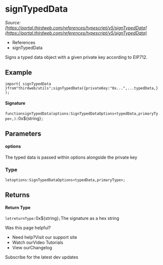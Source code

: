 # signTypedData

*Source: [https://portal.thirdweb.com/references/typescript/v5/signTypedData](https://portal.thirdweb.com/references/typescript/v5/signTypedData)*

* References
* signTypedData

Signs a typed data object with a given private key according to EIP712.

## Example

`import{ signTypedData }from"thirdweb/utils";signTypedData({privateKey:"0x...",...typedData,});`
#### Signature

`functionsignTypedData(options:SignTypedDataOptions<typedData,primaryType>,):`0x${string}`;`
## Parameters

#### options

The typed data is passed within options alongside the private key

### Type

`letoptions:SignTypedDataOptions<typedData,primaryType>;`
## Returns

#### Return Type

`letreturnType:`0x${string}`;`The signature as a hex string

Was this page helpful?

* Need help?Visit our support site
* Watch ourVideo Tutorials
* View ourChangelog

Subscribe for the latest dev updates

